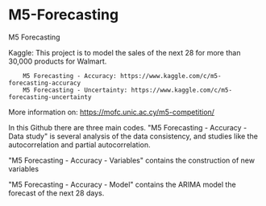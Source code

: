 # M5-Forecasting
M5 Forecasting

Kaggle: 
This project is to model the sales of the next 28 for more than 30,000 products for Walmart.

        M5 Forecasting - Accuracy: https://www.kaggle.com/c/m5-forecasting-accuracy 
        M5 Forecasting - Uncertainty: https://www.kaggle.com/c/m5-forecasting-uncertainty
        
More information on: https://mofc.unic.ac.cy/m5-competition/

In this Github there are three main codes. 
"M5 Forecasting - Accuracy - Data study" is several analysis of the data consistency, and studies like the autocorrelation and partial autocorrelation. 

"M5 Forecasting - Accuracy  - Variables" contains the construction of new variables

"M5 Forecasting - Accuracy  - Model" contains the ARIMA model the forecast of the next 28 days.
